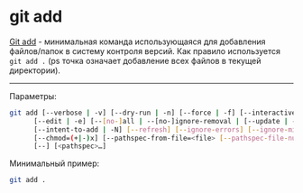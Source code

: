 # git add

[Git add](https://git-scm.com/docs/git-add) - минимальная команда использующаяся для добавления файлов/папок в систему контроля версий. Как правило используется `git add .` (ps точка означает добавление всех файлов в текущей директории).


---

Параметры:

```bash
git add [--verbose | -v] [--dry-run | -n] [--force | -f] [--interactive | -i] [--patch | -p]
	  [--edit | -e] [--[no-]all | --[no-]ignore-removal | [--update | -u]] [--sparse]
	  [--intent-to-add | -N] [--refresh] [--ignore-errors] [--ignore-missing] [--renormalize]
	  [--chmod=(+|-)x] [--pathspec-from-file=<file> [--pathspec-file-nul]]
	  [--] [<pathspec>…​]
```

Минимальный пример:

```bash
git add .
```
